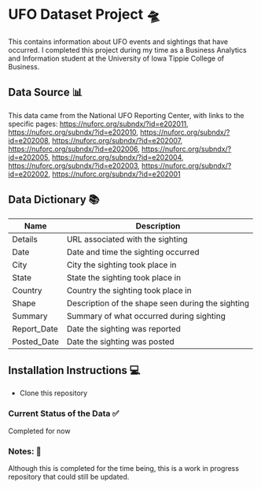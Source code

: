 # UFO Dataset Project 🛸
This contains information about UFO events and sightings that have occurred. I completed this project during my time as a Business Analytics and Information student at the University of Iowa Tippie College of Business.

## Data Source 📊
This data came from the National UFO Reporting Center, with links to the specific pages: https://nuforc.org/subndx/?id=e202011, https://nuforc.org/subndx/?id=e202010, https://nuforc.org/subndx/?id=e202008, https://nuforc.org/subndx/?id=e202007, https://nuforc.org/subndx/?id=e202006, https://nuforc.org/subndx/?id=e202005, https://nuforc.org/subndx/?id=e202004, https://nuforc.org/subndx/?id=e202003, https://nuforc.org/subndx/?id=e202002, https://nuforc.org/subndx/?id=e202001

## Data Dictionary 📚
| Name  | Description |
| ------------- | ------------- |
| Details  | URL associated with the sighting  |
| Date  | Date and time the sighting occurred  |
| City  | City the sighting took place in  |
| State  | State the sighting took place in  |
| Country  | Country the sighting took place in  |
| Shape  | Description of the shape seen during the sighting  |
| Summary  | Summary of what occurred during sighting  |
| Report_Date  | Date the sighting was reported  |
| Posted_Date  | Date the sighting was posted  |

## Installation Instructions 💻
- Clone this repository

### Current Status of the Data ✅
Completed for now 

### Notes: 📝
Although this is completed for the time being, this is a work in progress repository that could still be updated.
